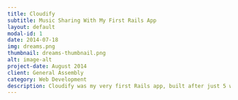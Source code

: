 ```yaml
---
title: Cloudify
subtitle: Music Sharing With My First Rails App
layout: default
modal-id: 1
date: 2014-07-18
img: dreams.png
thumbnail: dreams-thumbnail.png
alt: image-alt
project-date: August 2014
client: General Assembly
category: Web Development
description: Cloudify was my very first Rails app, built after just 5 weeks of learning. The app allows users to share and listen to music and artwork and personalise their profile pages. It also allows commenting and comment moderation and uses a range of gems including Carrierwave, RMagick, CanCanCan and Acts as Commentable.
---
```


